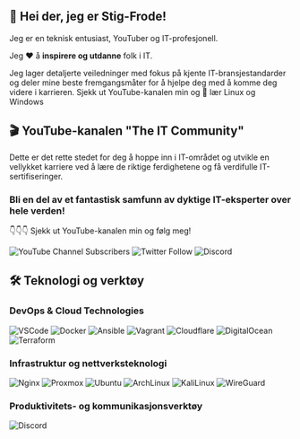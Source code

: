 ## 👋 Hei der, jeg er Stig-Frode!

Jeg er en teknisk entusiast, YouTuber og IT-profesjonell.

Jeg ❤️ å **inspirere og utdanne** folk i IT.

Jeg lager detaljerte veiledninger med fokus på kjente IT-bransjestandarder og deler mine beste fremgangsmåter for å hjelpe deg med å komme deg videre i karrieren. Sjekk ut YouTube-kanalen min og 🚀 lær Linux og Windows

## 🎬 YouTube-kanalen "The IT Community"

Dette er det rette stedet for deg å hoppe inn i IT-området og utvikle en vellykket karriere ved å lære de riktige ferdighetene og få verdifulle IT-sertifiseringer.

### Bli en del av et fantastisk samfunn av dyktige IT-eksperter over hele verden!

👇👇👇 Sjekk ut YouTube-kanalen min og følg meg!

![YouTube Channel Subscribers](https://img.shields.io/youtube/channel/subscribers/UC_7C3xmIskQ9UJO41JYugRw?color=red&label=Se%20meg%20p%C3%A5%20YouTube&logo=youtube&logoColor=red&style=flat)
![Twitter Follow](https://img.shields.io/twitter/follow/stig_daleng?label=F%C3%B8lg%20%40stig_daleng&logo=twitter&logoColor=1DA1F2)
![Discord](https://img.shields.io/discord/835234121621307482?label=Join%20%20samfunnet&logo=discord&style=lat)

## 🛠️ Teknologi og verktøy

### DevOps & Cloud Technologies
<p>
  <img alt="VSCode" src="https://img.shields.io/badge/-VSCode-007ACC?style=flat&logo=visual-studio-code&logoColor=white" /> 
  <img alt="Docker" src="https://img.shields.io/badge/-Docker-2496ED?style=flat&logo=docker&logoColor=white" />
  <img alt="Ansible" src="https://img.shields.io/badge/-Ansible-EE0000?style=flat&logo=ansible&logoColor=white" />
  <img alt="Vagrant" src="https://img.shields.io/badge/-Vagrant-1868F2?style=flat&logo=vagrant&logoColor=white" />
  <img alt="Cloudflare" src="https://img.shields.io/badge/-Cloudflare-F38020?style=flat&logo=cloudflare&logoColor=white" /> 
  <img alt="DigitalOcean" src="https://img.shields.io/badge/-DigitalOcean-0080FF?style=flat&logo=digitalocean&logoColor=white" />
  <img alt="Terraform" src="https://img.shields.io/badge/-Terraform-7B42BC?style=flat&logo=terraform&logoColor=white" />
</p>

### Infrastruktur og nettverksteknologi
<p>
  <img alt="Nginx" src="https://img.shields.io/badge/-Nginx-009639?style=flat&logo=nginx&logoColor=white" />
  <img alt="Proxmox" src="https://img.shields.io/badge/-Proxmox-E57000?style=flat&logo=proxmox&logoColor=white" /> 
  <img alt="Ubuntu" src="https://img.shields.io/badge/-Ubuntu-E95420?style=flat&logo=ubuntu&logoColor=white" /> 
  <img alt="ArchLinux" src="https://img.shields.io/badge/-ArchLinux-1793D1?style=flat&logo=arch-linux&logoColor=white" /> 
  <img alt="KaliLinux" src="https://img.shields.io/badge/-KaliLinux-557C94?style=flat&logo=kali-linux&logoColor=white" />
  <img alt="WireGuard" src="https://img.shields.io/badge/-WireGuard-88171A?style=flat&logo=wireguard&logoColor=white" />  
</p>

### Produktivitets- og kommunikasjonsverktøy
<p>
  <img alt="Discord" src="https://img.shields.io/badge/-Discord-5865F2?style=flat&logo=discord&logoColor=white" />
</p>
